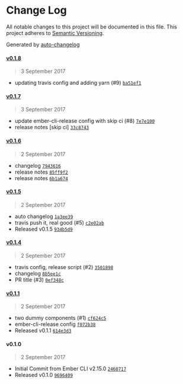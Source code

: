 # Change Log
All notable changes to this project will be documented in this file. This project adheres to [Semantic Versioning](http://semver.org/).

Generated by [auto-changelog](https://github.com/CookPete/auto-changelog)


#### [v0.1.8](https://github.com/jonpitch/auto-release/compare/v0.1.7...v0.1.8)
> 3 September 2017

* updating travis config and adding yarn (#9) [`ba51ef1`](https://github.com/jonpitch/auto-release/commit/ba51ef1c27a2cbc42b88fc12822cc73db455f38d)


#### [v0.1.7](https://github.com/jonpitch/auto-release/compare/v0.1.6...v0.1.7)
> 3 September 2017

* update ember-cli-release config with skip ci (#8) [`7e7e100`](https://github.com/jonpitch/auto-release/commit/7e7e10085d189c6a54c9e3055854b309de6656bb)
* release notes [skip ci] [`33c8743`](https://github.com/jonpitch/auto-release/commit/33c8743bc437e5d30a06828577b82b9e5100c508)


#### [v0.1.6](https://github.com/jonpitch/auto-release/compare/v0.1.5...v0.1.6)
> 2 September 2017

* changelog [`7943616`](https://github.com/jonpitch/auto-release/commit/7943616de3158ba76b937aec01d739a350fd1b24)
* release notes [`85ff9f2`](https://github.com/jonpitch/auto-release/commit/85ff9f27fd68a7298370b4b288a0434892f67e44)
* release notes [`6b1a674`](https://github.com/jonpitch/auto-release/commit/6b1a67450e2a241eb6fd95f40e594035d732454f)


#### [v0.1.5](https://github.com/jonpitch/auto-release/compare/v0.1.4...v0.1.5)
> 2 September 2017

* auto changelog [`1a3ee39`](https://github.com/jonpitch/auto-release/commit/1a3ee3918c5c108cb24d05b241c06cd87ccdfa16)
* travis push it, real good (#5) [`c2e02ab`](https://github.com/jonpitch/auto-release/commit/c2e02abc7d3d2ae6345fce8b8532a9e2da64555f)
* Released v0.1.5 [`934b5d9`](https://github.com/jonpitch/auto-release/commit/934b5d9db8abe3e1f64a973c53a766926af71ad2)


#### [v0.1.4](https://github.com/jonpitch/auto-release/compare/v0.1.1...v0.1.4)
> 2 September 2017

* travis config, release script (#2) [`3501898`](https://github.com/jonpitch/auto-release/commit/3501898193f5b29b2053ab30709f62962b3abeb2)
* changelog [`8b5ee1c`](https://github.com/jonpitch/auto-release/commit/8b5ee1cf0c18d804a0d338dde9ff6f9c4c0ade03)
* PR title (#3) [`0ef348c`](https://github.com/jonpitch/auto-release/commit/0ef348c198ed289f6a6df64ba81b43abce3ad0b0)


#### [v0.1.1](https://github.com/jonpitch/auto-release/compare/v0.1.0...v0.1.1)
> 2 September 2017

* two dummy components (#1) [`cf624c5`](https://github.com/jonpitch/auto-release/commit/cf624c517663f82972941d9c36c6db14bda8f6a5)
* ember-cli-release config [`f072b38`](https://github.com/jonpitch/auto-release/commit/f072b383e277cf01b084b227f79f193663ce0a79)
* Released v0.1.1 [`614e3d3`](https://github.com/jonpitch/auto-release/commit/614e3d35523b5ad4e7dd813cafb6900e42e81195)


#### v0.1.0
> 2 September 2017

* Initial Commit from Ember CLI v2.15.0 [`2460717`](https://github.com/jonpitch/auto-release/commit/246071789fb2b4307369b3ee55e7bc90bb30154f)
* Released v0.1.0 [`9696409`](https://github.com/jonpitch/auto-release/commit/96964093202015ddbf0b1cdd95962c2e72324a0e)
